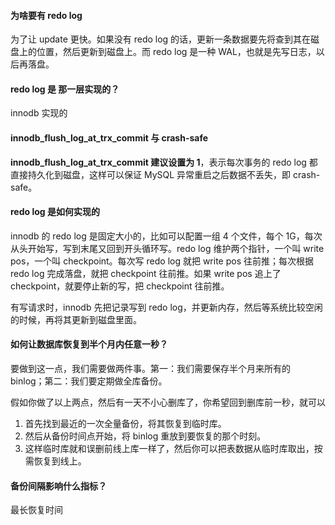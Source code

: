 #### 为啥要有 redo log

为了让 update 更快。如果没有 redo log 的话，更新一条数据要先将查到其在磁盘上的位置，然后更新到磁盘上。而 redo log 是一种 WAL，也就是先写日志，以后再落盘。

#### redo log 是 那一层实现的？

innodb 实现的

#### innodb_flush_log_at_trx_commit 与 crash-safe

**innodb_flush_log_at_trx_commit 建议设置为 1**，表示每次事务的 redo log 都直接持久化到磁盘，这样可以保证 MySQL 异常重启之后数据不丢失，即 crash-safe。

#### redo log 是如何实现的

innodb 的 redo log 是固定大小的，比如可以配置一组 4 个文件，每个 1G，每次从头开始写，写到末尾又回到开头循环写。redo log 维护两个指针，一个叫 write pos，一个叫 checkpoint。每次写 redo log 就把 write pos 往前推；每次根据 redo log 完成落盘，就把 checkpoint 往前推。如果 write pos 追上了 checkpoint，就要停止新的写，把 checkpoint 往前推。

有写请求时，innodb 先把记录写到 redo log，并更新内存，然后等系统比较空闲的时候，再将其更新到磁盘里面。

#### 如何让数据库恢复到半个月内任意一秒？

要做到这一点，我们需要做两件事。第一：我们需要保存半个月来所有的 binlog；第二：我们要定期做全库备份。

假如你做了以上两点，然后有一天不小心删库了，你希望回到删库前一秒，就可以

1. 首先找到最近的一次全量备份，将其恢复到临时库。
2. 然后从备份时间点开始，将 binlog 重放到要恢复的那个时刻。
3. 这样临时库就和误删前线上库一样了，然后你可以把表数据从临时库取出，按需恢复到线上。

#### 备份间隔影响什么指标？

最长恢复时间
